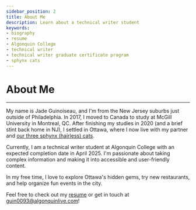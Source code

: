 ```yaml
---
sidebar_position: 2
title: About Me
description: Learn about a technical writer student
keywords: 
- biography
- resume
- Algonquin College
- technical writer
- technical writer graduate certificate program
- sphynx cats
---
```


# About Me

---

My name is Jade Guinoiseau, and I'm from the New Jersey suburbs just outside of Philadelphia. In 2017, I moved to Canada to study at McGill University in Montreal, QC. After finishing my studies in 2020 (and a brief stint back home in NJ), I settled in Ottawa, where I now live with my partner and [our three sphynx (hairless) cats](/img/cats.jpg).

Currently, I am a technical writer student at Algonquin College with an expected completion date in April 2025. I'm passionate about taking complex information and making it into accessible and user-friendly content.

In my free time, I love to explore Ottawa's hidden gems, try new restaurants, and help organize fun events in the city. 

Feel free to check out my [resume](https://www.dropbox.com/scl/fi/g68d99r120hd2soimxd3a/Jade-Guinoiseau-Resume.pdf?rlkey=gxs8o4hnn4xo9elxg3fnzsrz1&st=0zwfblvs&dl=0) or get in touch at guin0093@algonquinlive.com!
